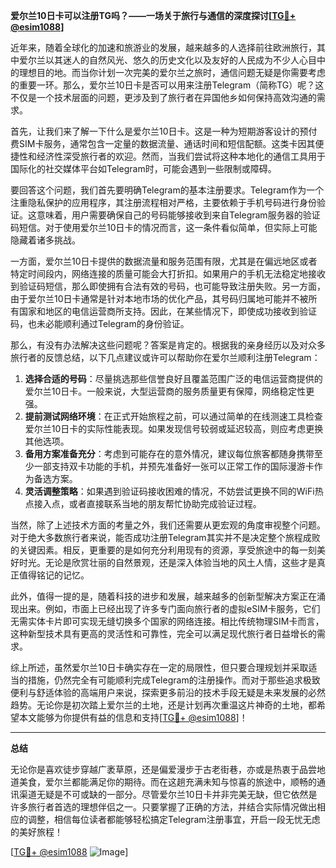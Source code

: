 **爱尔兰10日卡可以注册TG吗？——一场关于旅行与通信的深度探讨[[TG💪+ @esim1088](https://t.me/s/esim1088)]**

近年来，随着全球化的加速和旅游业的发展，越来越多的人选择前往欧洲旅行，其中爱尔兰以其迷人的自然风光、悠久的历史文化以及友好的人民成为不少人心目中的理想目的地。而当你计划一次完美的爱尔兰之旅时，通信问题无疑是你需要考虑的重要一环。那么，爱尔兰10日卡是否可以用来注册Telegram（简称TG）呢？这不仅是一个技术层面的问题，更涉及到了旅行者在异国他乡如何保持高效沟通的需求。

首先，让我们来了解一下什么是爱尔兰10日卡。这是一种为短期游客设计的预付费SIM卡服务，通常包含一定量的数据流量、通话时间和短信配额。这类卡因其便捷性和经济性深受旅行者的欢迎。然而，当我们尝试将这种本地化的通信工具用于国际化的社交媒体平台如Telegram时，可能会遇到一些限制或障碍。

要回答这个问题，我们首先要明确Telegram的基本注册要求。Telegram作为一个注重隐私保护的应用程序，其注册流程相对严格，主要依赖于手机号码进行身份验证。这意味着，用户需要确保自己的号码能够接收到来自Telegram服务器的验证码短信。对于使用爱尔兰10日卡的情况而言，这一条件看似简单，但实际上可能隐藏着诸多挑战。

一方面，爱尔兰10日卡提供的数据流量和服务范围有限，尤其是在偏远地区或者特定时间段内，网络连接的质量可能会大打折扣。如果用户的手机无法稳定地接收到验证码短信，那么即使拥有合法有效的号码，也可能导致注册失败。另一方面，由于爱尔兰10日卡通常是针对本地市场的优化产品，其号码归属地可能并不被所有国家和地区的电信运营商所支持。因此，在某些情况下，即使成功接收到验证码，也未必能顺利通过Telegram的身份验证。

那么，有没有办法解决这些问题呢？答案是肯定的。根据我的亲身经历以及对众多旅行者的反馈总结，以下几点建议或许可以帮助你在爱尔兰顺利注册Telegram：

1. **选择合适的号码**：尽量挑选那些信誉良好且覆盖范围广泛的电信运营商提供的爱尔兰10日卡。一般来说，大型运营商的服务质量更有保障，网络稳定性更强。
2. **提前测试网络环境**：在正式开始旅程之前，可以通过简单的在线测速工具检查爱尔兰10日卡的实际性能表现。如果发现信号较弱或延迟较高，则应考虑更换其他选项。
3. **备用方案准备充分**：考虑到可能存在的意外情况，建议每位旅客都随身携带至少一部支持双卡功能的手机，并预先准备好一张可以正常工作的国际漫游卡作为备选方案。
4. **灵活调整策略**：如果遇到验证码接收困难的情况，不妨尝试更换不同的WiFi热点接入点，或者直接联系当地的朋友帮忙协助完成验证过程。

当然，除了上述技术方面的考量之外，我们还需要从更宏观的角度审视整个问题。对于绝大多数旅行者来说，能否成功注册Telegram其实并不是决定整个旅程成败的关键因素。相反，更重要的是如何充分利用现有的资源，享受旅途中的每一刻美好时光。无论是欣赏壮丽的自然景观，还是深入体验当地的风土人情，这些才是真正值得铭记的记忆。

此外，值得一提的是，随着科技的进步和发展，越来越多的创新型解决方案正在涌现出来。例如，市面上已经出现了许多专门面向旅行者的虚拟eSIM卡服务，它们无需实体卡片即可实现无缝切换多个国家的网络连接。相比传统物理SIM卡而言，这种新型技术具有更高的灵活性和可靠性，完全可以满足现代旅行者日益增长的需求。

综上所述，虽然爱尔兰10日卡确实存在一定的局限性，但只要合理规划并采取适当的措施，仍然完全有可能顺利完成Telegram的注册操作。而对于那些追求极致便利与舒适体验的高端用户来说，探索更多前沿的技术手段无疑是未来发展的必然趋势。无论你是初次踏上爱尔兰的土地，还是计划再次重温这片神奇的土地，都希望本文能够为你提供有益的信息和支持[[TG💪+ @esim1088](https://t.me/s/esim1088)]！

---

**总结**

无论你是喜欢徒步穿越广袤草原，还是偏爱漫步于古老街巷，亦或是热衷于品尝地道美食，爱尔兰都能满足你的期待。而在这趟充满未知与惊喜的旅途中，顺畅的通讯渠道无疑是不可或缺的一部分。尽管爱尔兰10日卡并非完美无缺，但它依然是许多旅行者首选的理想伴侣之一。只要掌握了正确的方法，并结合实际情况做出相应的调整，相信每位读者都能够轻松搞定Telegram注册事宜，开启一段无忧无虑的美好旅程！

[[TG💪+ @esim1088](https://t.me/s/esim1088) ![Image](https://i.postimg.cc/4NQfJmqS/Snipaste-2025-05-13-00-14-12.png)]